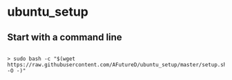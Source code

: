 # ubuntu_setup

## Start with a command line
```

> sudo bash -c "$(wget https://raw.githubusercontent.com/AFutureD/ubuntu_setup/master/setup.sh -O -)"

```
